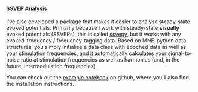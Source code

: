 #### **SSVEP Analysis** ####

I've also developed a package that makes it easier to analyse
steady-state evoked potentials. Primarily because I work with steady-state __visually__ evoked potentials (SSVEPs), this is called [ssvepy](https://github.com/janfreyberg/ssvepy), but it works with any evoked-frequency / frequency-tagging data. Based on MNE-python data structures, you simply initialise a data class with epoched data as well as your stimulation frequencies, and it automatically calculates your signal-to-noise ratio at stimulation frequencies as well as harmonics (and, in the future, intermodulation frequencies).

You can check out the [example notebook](https://github.com/janfreyberg/ssvepy/blob/master/example.ipynb) on github, where you'll also find the installation instructions.
